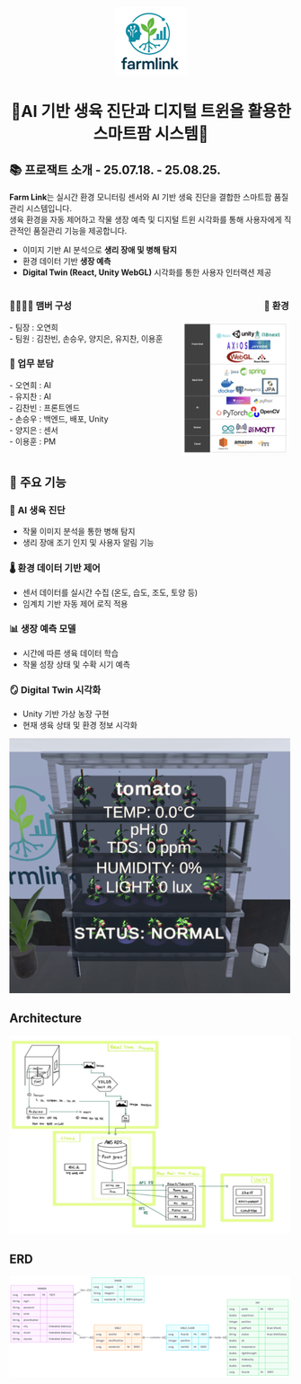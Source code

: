 <div align="center">
  <img src="./image/part/logo.png" width="130px" />
  <h1>🌿AI 기반 생육 진단과 디지털 트윈을 활용한 스마트팜 시스템🌿</h1>
</div>


## 📚 프로잭트 소개 - 25.07.18. - 25.08.25.
**Farm Link**는 실시간 환경 모니터링 센서와 AI 기반 생육 진단을 결합한 스마트팜 품질관리 시스템입니다.  
생육 환경을 자동 제어하고 작물 생장 예측 및 디지털 트윈 시각화를 통해 사용자에게 직관적인 품질관리 기능을 제공합니다.

- 이미지 기반 AI 분석으로 **생리 장애 및 병해 탐지**
- 환경 데이터 기반 **생장 예측**
- **Digital Twin (React, Unity WebGL)** 시각화를 통한 사용자 인터랙션 제공



<div style="display:inline-block; width:60%; vertical-align:top;">
  
  <h3>👨‍👩‍👧‍👦 맴버 구성</h3>
  - 팀장 : 오연희<br/>
  - 팀원 : 김찬빈, 손승우, 양지은, 유지찬, 이용훈<br/>

  <h3>📌 업무 분담</h3>
  - 오연희 : AI<br/>
  - 유지찬 : AI<br/>
  - 김찬빈 : 프론트엔드<br/>
  - 손승우 : 백엔드, 배포, Unity<br/>
  - 양지은 : 센서<br/>
  - 이용훈 : PM<br/>

</div>
<div style="display:inline-block; width:38%; vertical-align:top; text-align:right;">
  
  <h3>📌 환경</h3>
  <img src="./image/part/part.png" width="300px"/>

</div>

## 📌 주요 기능

### 🧠 **AI 생육 진단**
- 작물 이미지 분석을 통한 병해 탐지
- 생리 장애 조기 인지 및 사용자 알림 기능

### 🌡️ **환경 데이터 기반 제어**
- 센서 데이터를 실시간 수집 (온도, 습도, 조도, 토양 등)
- 임계치 기반 자동 제어 로직 적용

### 📊 **생장 예측 모델**
- 시간에 따른 생육 데이터 학습
- 작물 성장 상태 및 수확 시기 예측

### 🪞 **Digital Twin 시각화**
- Unity 기반 가상 농장 구현
- 현재 생육 상태 및 환경 정보 시각화
 <img src="./image/unity/status.png" width="500px" />

## Architecture
<img src="./image/SystemArchitecture/newSystemArchitecture.png" width="500px" />

## ERD
<img src="./image/ERD/ERD.ver250812.png" width="500px" />
